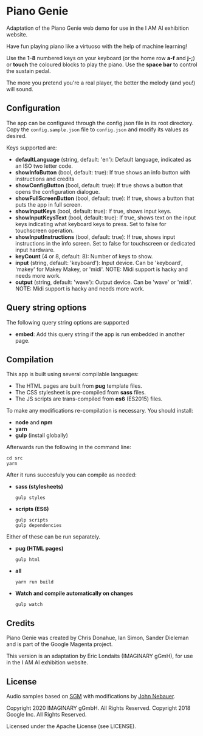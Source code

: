 # Piano Genie

Adaptation of the Piano Genie web demo for use in the I AM AI exhibition website.

Have fun playing piano like a virtuoso with the help of machine learning!

Use the **1-8** numbered keys on your keyboard (or the home row **a-f** and **j-;**) or 
**touch** the coloured blocks to play the piano. Use the **space bar** to control the 
sustain pedal. 

The more you pretend you're a real player, the better the melody (and you!) will sound.

## Configuration

The app can be configured through the config.json file in its root directory. Copy the 
`config.sample.json` file to `config.json` and modify its values as desired.

Keys supported are:

- **defaultLanguage** (string, default: 'en'): Default language, indicated as an ISO two letter code.
- **showInfoButton** (bool, default: true): If true shows an info button with instructions 
    and credits
- **showConfigButton** (bool, default: true): If true shows a button that opens the 
    configuration dialogue.
- **showFullScreenButton** (bool, default: true): If true, shows a button that puts the
    app in full screen.
- **showInputKeys** (bool, default: true): If true, shows input keys. 
- **showInputKeysText** (bool, default: true): If true, shows text on the input keys indicating what
    keyboard keys to press. Set to false for touchscreen operation.
- **showInputInstructions** (bool, default: true): If true, shows input instructions in the info screen.
    Set to false for touchscreen or dedicated input hardware.
- **keyCount** (4 or 8, default: 8): Number of keys to show.
- **input** (string, default: 'keyboard'): Input device. Can be 'keyboard', 'makey' for Makey Makey, or 'midi'.
  NOTE: Midi support is hacky and needs more work.
- **output** (string, default: 'wave'): Output device. Can be 'wave' or 'midi'.
  NOTE: Midi support is hacky and needs more work.

## Query string options

The following query string options are supported

- **embed**: Add this query string if the app is run embedded in another page.

## Compilation

This app is built using several compilable languages:

- The HTML pages are built from **pug** template files.
- The CSS stylesheet is pre-compiled from **sass** files.
- The JS scripts are trans-compiled from **es6** (ES2015) files. 

To make any modifications re-compilation is necessary. You should install:

- **node** and **npm**
- **yarn**
- **gulp** (install globally)

Afterwards run the following in the command line:

```
cd src
yarn
```

After it runs succesfuly you can compile as needed:

- **sass (stylesheets)**
    ```
    gulp styles
    ```
  
- **scripts (ES6)**
    ```
    gulp scripts
    gulp dependencies
    ```

Either of these can be run separately.

- **pug (HTML pages)**
    ```
    gulp html
    ```

- **all**
    ```
    yarn run build
    ```

- **Watch and compile automatically on changes**
    ```
    gulp watch
    ```

## Credits

Piano Genie was created by Chris Donahue, Ian Simon, Sander Dieleman and is part of the Google 
Magenta project.

This version is an adaptation by Eric Londaits (IMAGINARY gGmH), for use in the I AM AI exhibition 
website.

## License

Audio samples based on [SGM](https://web.archive.org/web/20180715062911/http://www.geocities.jp/shansoundfont/) 
with modifications by [John Nebauer](https://sites.google.com/site/soundfonts4u/).

Copyright 2020 IMAGINARY gGmbH. All Rights Reserved.
Copyright 2018 Google Inc. All Rights Reserved.

Licensed under the Apache License (see LICENSE).
